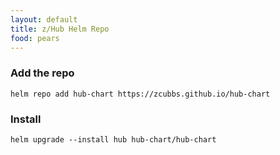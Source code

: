 ```yaml
---
layout: default
title: z/Hub Helm Repo
food: pears
---
```



### Add the repo
`helm repo add hub-chart https://zcubbs.github.io/hub-chart`

### Install
`helm upgrade --install hub hub-chart/hub-chart`
